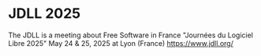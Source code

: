 # JDLL 2025
The JDLL is a meeting about Free Software in France
"Journées du Logiciel Libre 2025"
May 24 & 25, 2025 at Lyon (France)
https://www.jdll.org/
